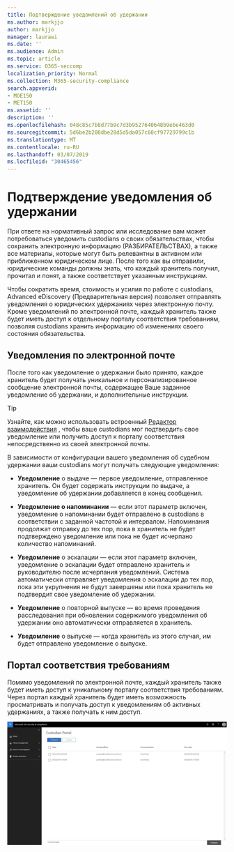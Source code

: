 ```yaml
---
title: Подтверждение уведомлений об удержании
ms.author: markjjo
author: markjjo
manager: laurawi
ms.date: ''
ms.audience: Admin
ms.topic: article
ms.service: O365-seccomp
localization_priority: Normal
ms.collection: M365-security-compliance
search.appverid:
- MOE150
- MET150
ms.assetid: ''
description: ''
ms.openlocfilehash: 048c85c7b8d77b9c7d3b9527640648b9ebe463d0
ms.sourcegitcommit: 5d6be2b208dbe28d5d5da057c60cf97729799c1b
ms.translationtype: MT
ms.contentlocale: ru-RU
ms.lasthandoff: 03/07/2019
ms.locfileid: "30465456"
---
```

# <a name="acknowledge-a-hold-notification"></a>Подтверждение уведомления об удержании 
При ответе на нормативный запрос или исследование вам может потребоваться уведомить custodians о своих обязательствах, чтобы сохранить электронную информацию (РАЗБИРАТЕЛЬСТВАХ), а также все материалы, которые могут быть релевантны в активном или приближенном юридическом лице. После того как вы отправили, юридические команды должны знать, что каждый хранитель получил, прочитал и понят, а также соответствует указанным инструкциям.

Чтобы сократить время, стоимость и усилия по работе с custodians, Advanced eDiscovery (Предварительная версия) позволяет отправлять уведомления о юридических удержаниях через электронную почту. Кроме уведомлений по электронной почте, каждый хранитель также будет иметь доступ к отдельному порталу соответствия требованиям, позволяя custodians хранить информацию об изменениях своего состояния обязательства.

## <a name="email-notifications"></a>Уведомления по электронной почте
После того как уведомление о удержании было принято, каждое хранитель будет получать уникальное и персонализированное сообщение электронной почты, содержащее Ваше заданное уведомление об удержании, и дополнительные инструкции. 

> [!Tip] 
> Узнайте, как можно использовать встроенный [Редактор взаимодействия](using-communications-editor.md) , чтобы ваше custodians мог подтвердить свое уведомление или получить доступ к порталу соответствия непосредственно из своей электронной почты.

В зависимости от конфигурации вашего уведомления об судебном удержании ваши custodians могут получать следующие уведомления: 

- **Уведомление** о выдаче — первое уведомление, отправленное хранитель. Он будет содержать инструкции по выдаче, а уведомление об удержании добавляется в конец сообщения.

- **Уведомление о напоминании** — если этот параметр включен, уведомление о напоминании будет отправлено в custodians в соответствии с заданной частотой и интервалом. Напоминания продолжат отправку до тех пор, пока в хранитель не будет подтверждено уведомление или пока не будет исчерпано количество напоминаний.

- **Уведомление** о эскалации — если этот параметр включен, уведомление о эскалации будет отправлено хранитель и руководителю после исчерпания уведомлений. Система автоматически отправляет уведомления о эскалации до тех пор, пока эти укрупнения не будут завершены или пока хранитель не подтвердит свое уведомление об удержании.

- **Уведомление** о повторной выпуске — во время проведения расследования при обновлении содержимого уведомления об удержании оно автоматически отправляется в хранитель.

- **Уведомление** о выпуске — когда хранитель из этого случая, им будет отправлено уведомление о выпуске. 

## <a name="compliance-portal"></a>Портал соответствия требованиям
Помимо уведомлений по электронной почте, каждый хранитель также будет иметь доступ к уникальному порталу соответствия требованиям. Через портал каждый хранитель будет иметь возможность просматривать и получать доступ к уведомлениям об активных удержаниях, а также получать к ним доступ.

![Портал соответствия требованиям для хранитель](../media/CustodianPortal.jpg)
